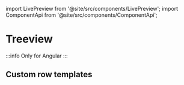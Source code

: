 import LivePreview from '@site/src/components/LivePreview';
import ComponentApi from '@site/src/components/ComponentApi';

# Treeview

:::info
Only for Angular
:::

<LivePreview name="treeview-nested" height="16rem" framework="angular"></LivePreview>

## Custom row templates

<LivePreview name="treeview-custom" height="16rem" framework="angular"></LivePreview>

<ComponentApi name="cui-treeview"></ComponentApi>
